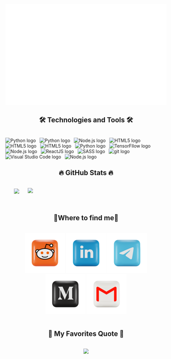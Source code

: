 
<a href="#" target="_blank">
  <img src="svg/tiendat_profile.svg" width="1200px" alt="tiendatdev" />
</a>

<h2 align="center">🛠 Technologies and Tools 🛠</h2>
<br>
<!-- https://simpleicons.org/ -->
<span><img src="https://img.shields.io/badge/Python-445069?logo=python&logoColor=#3570A0" alt="Python logo" title="Python logo" height="25" /></span>
&nbsp;
<span><img src="https://img.shields.io/badge/C++-445069?logo=cplusplus&logoColor=#9C033A" alt="Python logo" title="Python logo" height="25" /></span>
&nbsp;
<span><img src="https://img.shields.io/badge/Java-445069?logo=openjdk&logoColor=F37726" alt="Node.js logo" title="Node.js" 
height="25" /></span>
&nbsp;
<span><img src="https://img.shields.io/badge/Numpy-445069?logo=numpy&logoColor=53aed1" alt="HTML5 logo" title="HTML5" height="25" /></span>
&nbsp;
<span><img src="https://img.shields.io/badge/Pandas-445069?logo=pandas&logoColor=53aed1" alt="HTML5 logo" title="HTML5" height="25" /></span>
&nbsp;
<span><img src="https://img.shields.io/badge/Keras-445069?logo=keras&logoColor=D10808" alt="HTML5 logo" title="HTML5" height="25" /></span>
&nbsp;
<span><img src="https://img.shields.io/badge/Scikit Learn-445069?logo=scikitlearn&logoColor=#3499CD" alt="Python logo" title="Python logo" height="25" /></span>
&nbsp;
<span><img src="https://img.shields.io/badge/TensorFlow-445069?logo=tensorflow&logoColor=ff6f00" alt="TensorFllow logo" title="JavaScript" height="25" /></span>
&nbsp;
<span><img src="https://img.shields.io/badge/MySql-445069?logo=mysql&logoColor=F37726" alt="Node.js logo" title="Node.js" 
height="25" /></span>
&nbsp;
<span><img src="https://img.shields.io/badge/Ubuntu-445069?logo=ubuntu&logoColor=DD4814" alt="ReactJS logo" title="ReactJS" height="25" /></span>
&nbsp;
<span><img src="https://img.shields.io/badge/Github-445069?logo=github&logoColor=fff" alt="SASS logo" title="SASS" height="25" /></span>
&nbsp;
<span><img src="https://img.shields.io/badge/Git-445069?logo=git&logoColor=F05032" alt="git logo" title="git" height="25" /></span>
&nbsp;
<span><img src="https://img.shields.io/badge/VS%20Code-445069?logo=visual-studio-code&logoColor=007ACC" alt="Visual Studio Code logo" title="Visual Studio Code" height="25" /></span>
&nbsp;
<span><img src="https://img.shields.io/badge/Jupyter notebook-445069?logo=jupyter&logoColor=F37726" alt="Node.js logo" title="Node.js" 
height="25" /></span>
&nbsp;


<br>

<h2 align="center">🔥 GitHub Stats 🔥</h2>
<!-- https://github.com/anuraghazra/github-readme-stats -->
<br>
<div align=center>
  <a href="#" title="dat94-03">
    <img width="315" align="center" src="https://github-readme-stats.vercel.app/api/top-langs/?username=dat94-03&hide=c%23,powershell,Objective-C,Objective-C%2b%2b,Cuda&title_color=61dafb&text_color=ffffff&icon_color=61dafb&bg_color=20232a&langs_count=8&layout=compact&border_color=61dafb&hide_border=true" />
  </a>
  <a href="#" title="dat94-03">
    <img align="right" width="434" src="https://github-readme-stats.vercel.app/api?username=dat94-03&show_icons=true&theme=react&border_color=61dafb&hide_border=true" />
  </a>
</div>

<br>

<div>
        <br>
        <h2 align="center">
            🔎Where to find me🔎  
        </h2>
        <br>
        <div align="center" style="text-decoration:none">
            <a style="text-decoration:none" href="https://www.reddit.com/user/Dat9403" target="_blank">
                <img src="/assets/reddit.png" alt="reddit" />
            </a>
            <a style="text-decoration:none" href="https://www.linkedin.com/in/ti%E1%BA%BFn-%C4%91%E1%BA%A1t-269711174/"
                target="_blank">
                <img src='/assets/linkedin.png' alt="linkedin" />
            </a>
            <a style="text-decoration:none" href="contact:0332996144" target="_blank">
                <img src="/assets/telegram.png" alt="phone" />
            </a>
        </div>
        <div align='center'>
         <a style="text-decoration:none" href="https://dat94-03.github.io/cv.tiendatdev/" target="_blank">
                <img src="/assets/medium.png" alt="myCV" />
            </a>
            <a style="text-decoration:none" href="mailto:tiendat942003@gmail.com" target="_blank">
                <img src="/assets/gmail.png" alt="email" />
            </a>
        </div> 
        <br>
    </div>

<h2 align="center">📜 My Favorites Quote 📜</h2>
<br>
        <div  align="center">
          <img
            src="https://quotes-github-readme.vercel.app/api?type=vertical&theme=nord"
          />
        

